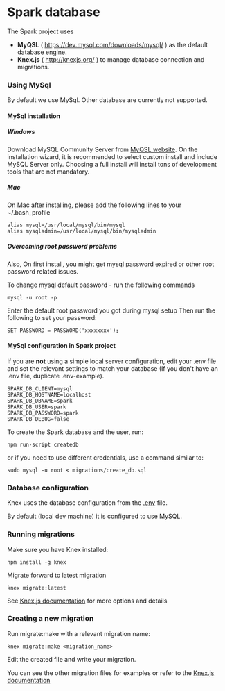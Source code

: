 # Spark database

The Spark project uses 
* **MyQSL** ( https://dev.mysql.com/downloads/mysql/ ) as the default database engine.
* **Knex.js** ( http://knexjs.org/ ) to manage database connection and migrations.

### Using MySql

By default we use MySql. Other database are currently not supported.

#### MySql installation

##### Windows
Download MySQL Community Server from [MyQSL website](https://dev.mysql.com/downloads/mysql/). On the installation wizard, it is recommended to select custom install and include MySQL Server only. Choosing a full install will install tons of development tools that are not mandatory.

##### Mac

On Mac after installing, please add the following lines to your ~/.bash_profile
```shell
alias mysql=/usr/local/mysql/bin/mysql
alias mysqladmin=/usr/local/mysql/bin/mysqladmin
```

##### Overcoming root password problems
Also, On first install, you might get mysql password expired or other root password related issues.

To change mysql default password - run the following commands
```shell
mysql -u root -p
```
Enter the default root password you got during mysql setup
Then run the following to set your password:
```
SET PASSWORD = PASSWORD('xxxxxxxx');
```

#### MySql configuration in Spark project

If you are **not** using a simple local server configuration, edit your .env file and set the relevant settings to match your database (If you don't have an .env file, duplicate .env-example).

```
SPARK_DB_CLIENT=mysql
SPARK_DB_HOSTNAME=localhost
SPARK_DB_DBNAME=spark
SPARK_DB_USER=spark
SPARK_DB_PASSWORD=spark
SPARK_DB_DEBUG=false
```

To create the Spark database and the user, run:

```
npm run-script createdb
```

or if you need to use different credentials, use a command similar to: 

```shell
sudo mysql -u root < migrations/create_db.sql
```
### Database configuration

Knex uses the database configuration from the [.env](/.env-example) file.

By default (local dev machine) it is configured to use MySQL.

### Running migrations

Make sure you have Knex installed:

```shell
npm install -g knex
```

Migrate forward to latest migration

```shell
knex migrate:latest
```

See [Knex.js documentation](http://knexjs.org/#Migrations-CLI) for more options and details

### Creating a new migration

Run migrate:make with a relevant migration name:

```shell
knex migrate:make <migration_name>
```

Edit the created file and write your migration.

You can see the other migration files for examples or refer to the [Knex.js documentation](http://knexjs.org/#Schema)

